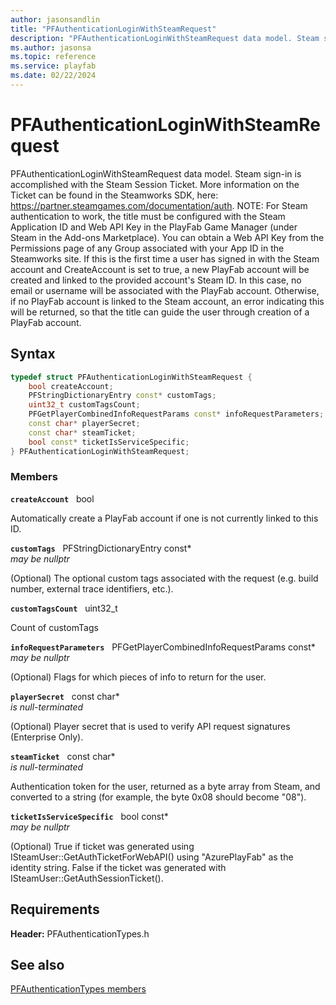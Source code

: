 ```yaml
---
author: jasonsandlin
title: "PFAuthenticationLoginWithSteamRequest"
description: "PFAuthenticationLoginWithSteamRequest data model. Steam sign-in is accomplished with the Steam Session Ticket. More information on the Ticket can be found in the Steamworks SDK, here: https://partner.steamgames.com/documentation/auth. NOTE: For Steam authentication to work, the title must be configured with the Steam Application ID and Web API Key in the PlayFab Game Manager (under Steam in the Add-ons Marketplace). You can obtain a Web API Key from the Permissions page of any Group associated with your App ID in the Steamworks site. If this is the first time a user has signed in with the Steam account and CreateAccount is set to true, a new PlayFab account will be created and linked to the provided account's Steam ID. In this case, no email or username will be associated with the PlayFab account. Otherwise, if no PlayFab account is linked to the Steam account, an error indicating this will be returned, so that the title can guide the user through creation of a PlayFab account."
ms.author: jasonsa
ms.topic: reference
ms.service: playfab
ms.date: 02/22/2024
---
```


# PFAuthenticationLoginWithSteamRequest  

PFAuthenticationLoginWithSteamRequest data model. Steam sign-in is accomplished with the Steam Session Ticket. More information on the Ticket can be found in the Steamworks SDK, here: https://partner.steamgames.com/documentation/auth. NOTE: For Steam authentication to work, the title must be configured with the Steam Application ID and Web API Key in the PlayFab Game Manager (under Steam in the Add-ons Marketplace). You can obtain a Web API Key from the Permissions page of any Group associated with your App ID in the Steamworks site. If this is the first time a user has signed in with the Steam account and CreateAccount is set to true, a new PlayFab account will be created and linked to the provided account's Steam ID. In this case, no email or username will be associated with the PlayFab account. Otherwise, if no PlayFab account is linked to the Steam account, an error indicating this will be returned, so that the title can guide the user through creation of a PlayFab account.  

## Syntax  
  
```cpp
typedef struct PFAuthenticationLoginWithSteamRequest {  
    bool createAccount;  
    PFStringDictionaryEntry const* customTags;  
    uint32_t customTagsCount;  
    PFGetPlayerCombinedInfoRequestParams const* infoRequestParameters;  
    const char* playerSecret;  
    const char* steamTicket;  
    bool const* ticketIsServiceSpecific;  
} PFAuthenticationLoginWithSteamRequest;  
```
  
### Members  
  
**`createAccount`** &nbsp; bool  
  
Automatically create a PlayFab account if one is not currently linked to this ID.
  
**`customTags`** &nbsp; PFStringDictionaryEntry const*  
*may be nullptr*  
  
(Optional) The optional custom tags associated with the request (e.g. build number, external trace identifiers, etc.).
  
**`customTagsCount`** &nbsp; uint32_t  
  
Count of customTags
  
**`infoRequestParameters`** &nbsp; PFGetPlayerCombinedInfoRequestParams const*  
*may be nullptr*  
  
(Optional) Flags for which pieces of info to return for the user.
  
**`playerSecret`** &nbsp; const char*  
*is null-terminated*  
  
(Optional) Player secret that is used to verify API request signatures (Enterprise Only).
  
**`steamTicket`** &nbsp; const char*  
*is null-terminated*  
  
Authentication token for the user, returned as a byte array from Steam, and converted to a string (for example, the byte 0x08 should become "08").
  
**`ticketIsServiceSpecific`** &nbsp; bool const*  
*may be nullptr*  
  
(Optional) True if ticket was generated using ISteamUser::GetAuthTicketForWebAPI() using "AzurePlayFab" as the identity string. False if the ticket was generated with ISteamUser::GetAuthSessionTicket().
  
  
## Requirements  
  
**Header:** PFAuthenticationTypes.h
  
## See also  
[PFAuthenticationTypes members](../pfauthenticationtypes_members.md)  

  
  
